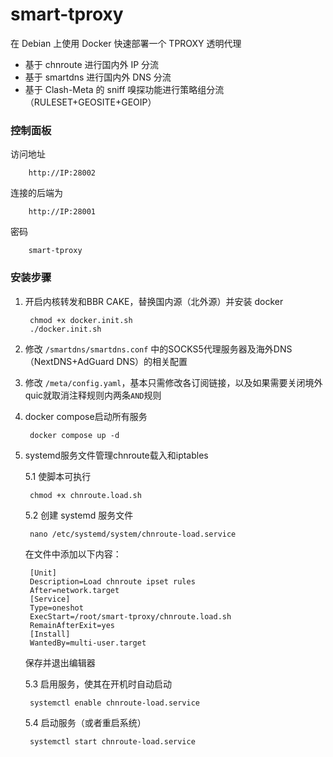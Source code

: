# smart-tproxy

在 Debian 上使用 Docker 快速部署一个 TPROXY 透明代理
 - 基于 chnroute 进行国内外 IP 分流
 - 基于 smartdns 进行国内外 DNS 分流
 - 基于 Clash-Meta 的 sniff 嗅探功能进行策略组分流（RULESET+GEOSITE+GEOIP）



### 控制面板

  访问地址

        http://IP:28002

  连接的后端为

        http://IP:28001

  密码

        smart-tproxy

### 安装步骤

1. 开启内核转发和BBR CAKE，替换国内源（北外源）并安装 docker

        chmod +x docker.init.sh
        ./docker.init.sh
   
2. 修改 `/smartdns/smartdns.conf` 中的SOCKS5代理服务器及海外DNS（NextDNS+AdGuard DNS）的相关配置

3. 修改 `/meta/config.yaml`，基本只需修改各订阅链接，以及如果需要关闭境外quic就取消注释规则内两条`AND`规则

4. docker compose启动所有服务

        docker compose up -d
   
5. systemd服务文件管理chnroute载入和iptables

    5.1 使脚本可执行

        chmod +x chnroute.load.sh
        
    5.2 创建 systemd 服务文件

        nano /etc/systemd/system/chnroute-load.service  

   在文件中添加以下内容：
  
        [Unit]  
        Description=Load chnroute ipset rules  
        After=network.target  
        [Service]  
        Type=oneshot  
        ExecStart=/root/smart-tproxy/chnroute.load.sh  
        RemainAfterExit=yes  
        [Install]  
        WantedBy=multi-user.target  
  
      保存并退出编辑器

    5.3 启用服务，使其在开机时自动启动
   
        systemctl enable chnroute-load.service
   
    5.4 启动服务（或者重启系统）
    
        systemctl start chnroute-load.service
